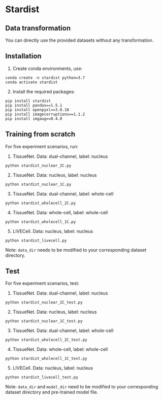 # Stardist

## Data transformation
You can directly use the provided datasets without any transformation.

## Installation
1. Create conda environments, use:
```
conda create -n stardist python=3.7
conda activate stardist
```
   
2. Install the required packages:

```
pip install stardist
pip install pandas==1.5.1
pip install openpyxl==3.0.10
pip install imagecorruptions==1.1.2
pip install imgaug==0.4.0
```

## Training from scratch

For five experiment scenarios, run:

1. TissueNet. Data: dual-channel, label: nucleus
   
```
python stardist_nuclear_2C.py
```

2. TissueNet. Data: nucleus, label: nucleus
   
```
python stardist_nuclear_1C.py
```

3. TissueNet. Data: dual-channel, label: whole-cell
   
```
python stardist_wholecell_2C.py
```

4. TissueNet. Data: whole-cell, label: whole-cell
   
```
python stardist_wholecell_1C.py
```

5. LIVECell. Data: nucleus, label: nucleus

```
python stardist_livecell.py
```

Note: ```data_dir``` needs to be modified to your corresponding dataset directory.

## Test

For five experiment scenarios, test:

1. TissueNet. Data: dual-channel, label: nucleus
   
```
python stardist_nuclear_2C_test.py
```

2. TissueNet. Data: nucleus, label: nucleus
   
```
python stardist_nuclear_1C_test.py
```

3. TissueNet. Data: dual-channel, label: whole-cell
   
```
python stardist_wholecell_2C_test.py
```

4. TissueNet. Data: whole-cell, label: whole-cell
   
```
python stardist_wholecell_1C_test.py
```

5. LIVECell. Data: nucleus, label: nucleus

```
python stardist_livecell_test.py
```

Note: ```data_dir``` and ```model_dir``` need to be modified to your corresponding dataset directory and pre-trained model file.
